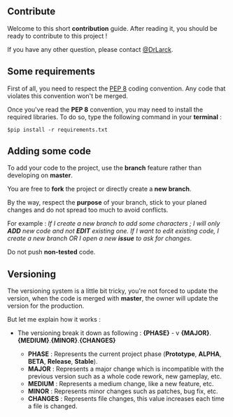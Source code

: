 ## Contribute
Welcome to this short **contribution** guide. After reading it, you should be ready to contribute to this project !

If you have any other question, please contact [@DrLarck](https://github.com/DrLarck).

## Some requirements
First of all, you need to respect the [PEP 8](https://www.python.org/dev/peps/pep-0008/#introduction) coding convention.
Any code that violates this convention won't be merged.

Once you've read the **PEP 8** convention, you may need to install the required libraries. To do so, type the following command in your **terminal** :
```
$pip install -r requirements.txt
```

## Adding some code
To add your code to the project, use the **branch** feature rather than developing on **master**.

You are free to **fork** the project or directly create a **new branch**.

By the way, respect the **purpose** of your branch, stick to your planed changes and do not spread too much to avoid conflicts.

For example : *If I create a new branch to add some characters ; I will only **ADD** new code and not **EDIT** existing one. If I want to edit existing code, I create a new branch OR I open a new **issue** to ask for changes.*

Do not push **non-tested** code.

## Versioning
The versioning system is a little bit tricky, you're not forced to update the version, when the code is merged with **master**, the owner will update the version for the production.

But let me explain how it works : 
- The versioning break it down as following : **{PHASE}** - v **{MAJOR}**.**{MEDIUM}**.**{MINOR}**.**{CHANGES}**

    - **PHASE** : Represents the current project phase (**Prototype**, **ALPHA**, **BETA**, **Release**, **Stable**).
    - **MAJOR** : Represents a major change which is incompatible with the previous version such as a whole code rework, new gameplay, etc.
    - **MEDIUM** : Represents a medium change, like a new feature, etc.
    - **MINOR** : Represents minor changes such as patches, bug fix, etc.
    - **CHANGES** : Represents file changes, this value increases each time a file is changed. 